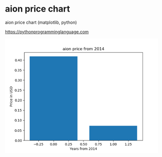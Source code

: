 # aion price chart 

aion price chart (matplotlib, python)

https://pythonprogramminglanguage.com

<img src='chart.png'>
